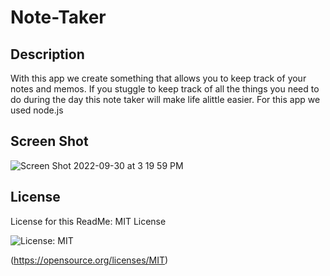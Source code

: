 # Note-Taker


## Description

With this app we create something that allows you to keep track of your notes and memos.
If you stuggle to keep track of all the things you need to do during the day this note taker will make life alittle easier.
For this app we used node.js 

## Screen Shot
![Screen Shot 2022-09-30 at 3 19 59 PM](https://user-images.githubusercontent.com/110855674/193364172-3941e78e-2462-49d6-9bb7-731973de7b4f.png)


## License

  License for this ReadMe:
  MIT License
  
  
  ![License: MIT](https://img.shields.io/badge/License-MIT-yellow.svg)
  
  (https://opensource.org/licenses/MIT)

